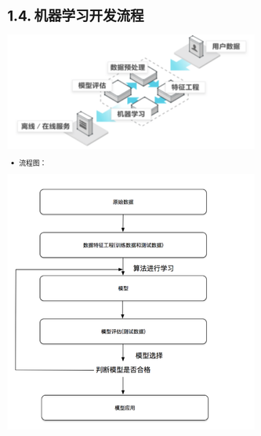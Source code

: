# 1.4. 机器学习开发流程

![](../images/机器学习开发流程.png)

*   流程图：

![开发流程](../images/%E5%BC%80%E5%8F%91%E6%B5%81%E7%A8%8B.png)